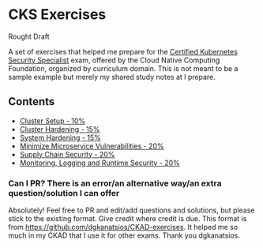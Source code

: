 # CKS Exercises

Rought Draft

A set of exercises that helped me prepare for the [Certified Kubernetes Security Specialist](https://www.cncf.io/certification/cks/) exam, offered by the Cloud Native Computing Foundation, organized by curriculum domain. This is not meant to be a sample example but merely my shared study notes at I prepare.

## Contents

- [Cluster Setup - 10%](a.cluster_setup.md)
- [Cluster Hardening - 15%](b.cluster_hardening.md)
- [System Hardening - 15%](c.system_hardening.md)
- [Minimize Microservice Vulnerabilities - 20%](d.minimize_microservice.md)
- [Supply Chain Security - 20%](e.supply_chain.md)
- [Monitoring, Logging and Runtime Security - 20%](f.monitoring.md)

### Can I PR? There is an error/an alternative way/an extra question/solution I can offer

Absolutely! Feel free to PR and edit/add questions and solutions, but please stick to the existing format. Give credit where credit is due. This format is from https://github.com/dgkanatsios/CKAD-exercises. It helped me so much in my CKAD that I use it for other exams. Thank you dgkanatsios.


